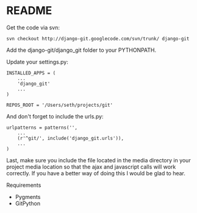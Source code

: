 README
======

Get the code via svn:

    svn checkout http://django-git.googlecode.com/svn/trunk/ django-git

Add the django-git/django_git folder to your PYTHONPATH.

Update your settings.py:

    INSTALLED_APPS = (
        ...
        'django_git'
        ...
    )

    REPOS_ROOT = '/Users/seth/projects/git'

And don't forget to include the urls.py:

    urlpatterns = patterns('',
        ...
        (r'^git/', include('django_git.urls')),
        ...
    )

Last, make sure you include the file located in the media directory in your project media location so that the ajax and javascript calls will work correctly. If you have a better way of doing this I would be glad to hear.

Requirements

* Pygments
* GitPython
